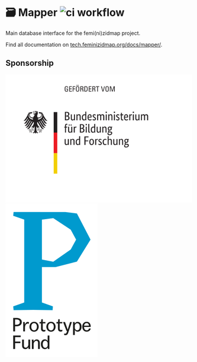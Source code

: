 # 🗃 Mapper ![ci workflow](https://github.com/feminizidmap/feminizid-mapper/actions/workflows/ci.yml/badge.svg?branch=main)

Main database interface for the femi(ni)zidmap project.

Find all documentation on [tech.feminizidmap.org/docs/mapper/](https://tech.feminizidmap.org/docs/mapper/).

## Sponsorship

[![BMBF logo](backend/public/assets/bmbf-logo.svg)](https://www.bmbf.de/)
[![Prototypefund](backend/public/assets/logo-prototype.svg)](https://prototypefund.de/)
